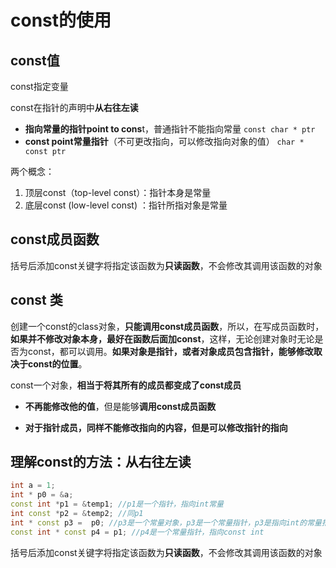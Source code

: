 # const的使用

## const值

const指定变量

const在指针的声明中**从右往左读**

- **指向常量的指针point to cons**t，普通指针不能指向常量
  `const char * ptr`
- **const point常量指针**（不可更改指向，可以修改指向对象的值）
  `char * const ptr`

两个概念：

1. 顶层const（top-level const）：指针本身是常量
2. 底层const (low-level const)  ：指针所指对象是常量

## const成员函数

括号后添加const关键字将指定该函数为**只读函数**，不会修改其调用该函数的对象

## const 类

创建一个const的class对象，**只能调用const成员函数**，所以，在写成员函数时，**如果并不修改对象本身，最好在函数后面加const**，这样，无论创建对象时无论是否为const，都可以调用。**如果对象是指针，或者对象成员包含指针，能够修改取决于const的位置**。

const一个对象，**相当于将其所有的成员都变成了const成员**

- **不再能修改他的值**，但是能够**调用const成员函数**

- **对于指针成员，同样不能修改指向的内容，但是可以修改指针的指向**





## 理解const的方法：**从右往左读**

```cpp
int a = 1;
int * p0 = &a;
const int *p1 = &temp1; //p1是一个指针，指向int常量
int const *p2 = &temp2; //同p1
int * const p3 =  p0; //p3是一个常量对象，p3是一个常量指针，p3是指向int的常量指针
const int * const p4 = p1; //p4是一个常量指针，指向const int
```

括号后添加const关键字将指定该函数为**只读函数**，不会修改其调用该函数的对象
